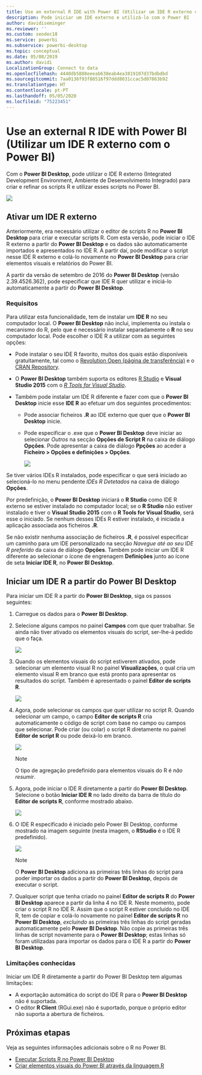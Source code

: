 ```yaml
---
title: Use an external R IDE with Power BI (Utilizar um IDE R externo com o Power BI)
description: Pode iniciar um IDE externo e utilizá-lo com o Power BI
author: davidiseminger
ms.reviewer: ''
ms.custom: seodec18
ms.service: powerbi
ms.subservice: powerbi-desktop
ms.topic: conceptual
ms.date: 05/08/2019
ms.author: davidi
LocalizationGroup: Connect to data
ms.openlocfilehash: 4440db5888eeeab638eab4ea3819107d37bdbdbd
ms.sourcegitcommit: 7aa0136f93f88516f97ddd8031ccac5d07863b92
ms.translationtype: HT
ms.contentlocale: pt-PT
ms.lasthandoff: 05/05/2020
ms.locfileid: "75223451"
---
```

# <a name="use-an-external-r-ide-with-power-bi"></a>Use an external R IDE with Power BI (Utilizar um IDE R externo com o Power BI)
Com o **Power BI Desktop**, pode utilizar o IDE R externo (Integrated Development Environment, Ambiente de Desenvolvimento Integrado) para criar e refinar os scripts R e utilizar esses scripts no Power BI.

![](media/desktop-r-ide/r-ide_1a.png)

## <a name="enable-an-external-r-ide"></a>Ativar um IDE R externo
Anteriormente, era necessário utilizar o editor de scripts R no **Power BI Desktop** para criar e executar scripts R. Com esta versão, pode iniciar o IDE R externo a partir do **Power BI Desktop** e os dados são automaticamente importados e apresentados no IDE R. A partir daí, pode modificar o script nesse IDE R externo e colá-lo novamente no **Power BI Desktop** para criar elementos visuais e relatórios do Power BI.

A partir da versão de setembro de 2016 do **Power BI Desktop** (versão 2.39.4526.362), pode especificar que IDE R quer utilizar e iniciá-lo automaticamente a partir do **Power BI Desktop**.

### <a name="requirements"></a>Requisitos
Para utilizar esta funcionalidade, tem de instalar um **IDE R** no seu computador local. O **Power BI Desktop** não inclui, implementa ou instala o mecanismo do R, pelo que é necessário instalar separadamente o **R** no seu computador local. Pode escolher o IDE R a utilizar com as seguintes opções:

* Pode instalar o seu IDE R favorito, muitos dos quais estão disponíveis gratuitamente, tal como o [Revolution Open (página de transferência)](https://mran.revolutionanalytics.com/download/) e o [CRAN Repository](https://cran.r-project.org/bin/windows/base/).
* O **Power BI Desktop** também suporta os editores [R Studio](https://www.rstudio.com/) e **Visual Studio 2015** com o [*R Tools for Visual Studio*](/visualstudio/rtvs).
* Também pode instalar um IDE R diferente e fazer com que o **Power BI Desktop** inicie esse **IDE R** ao efetuar um dos seguintes procedimentos:
  
  * Pode associar ficheiros **.R** ao IDE externo que quer que o **Power BI Desktop** inicie.
  * Pode especificar o .exe que o **Power BI Desktop** deve iniciar ao selecionar *Outros* na secção **Opções de Script R** na caixa de diálogo **Opções**. Pode apresentar a caixa de diálogo **Ppções** ao aceder a **Ficheiro > Opções e definições > Opções**.
    
    ![](media/desktop-r-ide/r-ide_1b.png)

Se tiver vários IDEs R instalados, pode especificar o que será iniciado ao selecioná-lo no menu pendente *IDEs R Detetados* na caixa de diálogo **Opções**.

Por predefinição, o **Power BI Desktop** iniciará o **R Studio** como IDE R externo se estiver instalado no computador local; se o **R Studio** não estiver instalado e tiver o **Visual Studio 2015** com o **R Tools for Visual Studio**, será esse o iniciado. Se nenhum desses IDEs R estiver instalado, é iniciada a aplicação associada aos ficheiros **.R**.

Se não existir nenhuma associação de ficheiros **.R**, é possível especificar um caminho para um IDE personalizado na secção *Navegue até ao seu IDE R preferido* da caixa de diálogo **Opções**. Também pode iniciar um IDE R diferente ao selecionar o ícone de engrenagem **Definições** junto ao ícone de seta **Iniciar IDE R**, no **Power BI Desktop**.

## <a name="launch-an-r-ide-from-power-bi-desktop"></a>Iniciar um IDE R a partir do Power BI Desktop
Para iniciar um IDE R a partir do **Power BI Desktop**, siga os passos seguintes:

1. Carregue os dados para o **Power BI Desktop**.
2. Selecione alguns campos no painel **Campos** com que quer trabalhar. Se ainda não tiver ativado os elementos visuais do script, ser-lhe-á pedido que o faça.
   
   ![](media/desktop-r-ide/r-ide_3.png)
3. Quando os elementos visuais do script estiverem ativados, pode selecionar um elemento visual R no painel **Visualizações**, o qual cria um elemento visual R em branco que está pronto para apresentar os resultados do script. Também é apresentado o painel **Editor de scripts R**.
   
   ![](media/desktop-r-ide/r-ide_4.png)
4. Agora, pode selecionar os campos que quer utilizar no script R. Quando selecionar um campo, o campo **Editor de scripts R** cria automaticamente o código de script com base no campo ou campos que selecionar. Pode criar (ou colar) o script R diretamente no painel **Editor de script R** ou pode deixá-lo em branco.
   
   ![](media/desktop-r-ide/r-ide_5.png)
   
   > [!NOTE]
   > O tipo de agregação predefinido para elementos visuais do R é *não resumir*.
   > 
   > 
5. Agora, pode iniciar o IDE R diretamente a partir do **Power BI Desktop**. Selecione o botão **Iniciar IDE R** no lado direito da barra de título do **Editor de scripts R**, conforme mostrado abaixo.
   
   ![](media/desktop-r-ide/r-ide_6.png)
6. O IDE R especificado é iniciado pelo Power BI Desktop, conforme mostrado na imagem seguinte (nesta imagem, o **RStudio** é o IDE R predefinido).
   
   ![](media/desktop-r-ide/r-ide_7.png)
   
   > [!NOTE]
   > O **Power BI Desktop** adiciona as primeiras três linhas do script para poder importar os dados a partir do **Power BI Desktop**, depois de executar o script.
   > 
   > 
7. Qualquer script que tenha criado no painel **Editor de scripts R** do **Power BI Desktop** aparece a partir da linha 4 no IDE R. Neste momento, pode criar o script R no IDE R. Assim que o script R estiver concluído no IDE R, tem de copiar e colá-lo novamente no painel **Editor de scripts R** no **Power BI Desktop**, *excluindo* as primeiras três linhas do script geradas automaticamente pelo **Power BI Desktop**. Não copie as primeiras três linhas de script novamente para o **Power BI Desktop**; estas linhas só foram utilizadas para importar os dados para o IDE R a partir do **Power BI Desktop**.

### <a name="known-limitations"></a>Limitações conhecidas
Iniciar um IDE R diretamente a partir do Power BI Desktop tem algumas limitações:

* A exportação automática do script do IDE R para o **Power BI Desktop** não é suportada.
* O editor **R Client** (RGui.exe) não é suportado, porque o próprio editor não suporta a abertura de ficheiros.

## <a name="next-steps"></a>Próximas etapas
Veja as seguintes informações adicionais sobre o R no Power BI.

* [Executar Scripts R no Power BI Desktop](desktop-r-scripts.md)
* [Criar elementos visuais do Power BI através da linguagem R](desktop-r-visuals.md)


